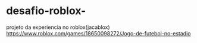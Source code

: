 # desafio-roblox-
projeto da experiencia no roblox(jacablox)
https://www.roblox.com/games/18650098272/Jogo-de-futebol-no-estadio
